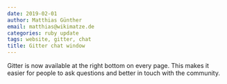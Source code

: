 ```yaml
---
date: 2019-02-01
author: Matthias Günther
email: matthias@wikimatze.de
categories: ruby update
tags: website, gitter, chat
title: Gitter chat window
---
```


Gitter is now available at the right bottom on every page. This makes it easier for people to ask questions and better
in touch with the community.


